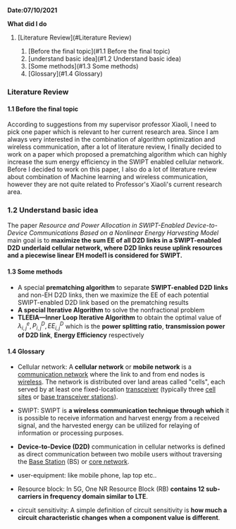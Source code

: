 **Date:07/10/2021**

**What did I do**

1. [Literature Review](#Literature Review)

   1. [Before the final topic](#1.1 Before the final topic)
   2. [understand basic idea](#1.2 Understand basic idea)
   3. [Some methods](#1.3 Some methods)
   4. [Glossary](#1.4 Glossary)

   



### Literature Review

#### 1.1 Before the final topic

According to suggestions from my supervisor professor Xiaoli, I need to pick one paper which is relevant to her current research area. Since I am always very interested in the combination of algorithm optimization and wireless communication, after a lot of literature review, I finally decided to work on a paper which proposed a prematching algorithm which can highly increase the sum energy efficiency in the SWIPT enabled cellular network. Before I decided to work on this paper, I also do a lot of literature review about combination of Machine learning and wireless communication, however they are not quite related to Professor's Xiaoli's current research area.



### 1.2 Understand basic idea

The paper *Resource and Power Allocation in SWIPT-Enabled Device-to-Device Communications Based on a Nonlinear Energy Harvesting Model* main goal is to **maximize the sum EE of all D2D links in a SWIPT-enabled D2D underlaid cellular network, where D2D links reuse uplink resources and a piecewise linear EH model1 is considered for SWIPT.**



#### 1.3 Some methods

- A special **prematching algorithm** to separate **SWIPT-enabled D2D links** and non-EH D2D links, then we maximize the EE of each potential SWIPT-enabled D2D link based on the prematching results
- **A special Iterative Algorithm** to solve the nonfractional problem
- **TLEEIA—Inner Loop Iterative Algorithm** to obtain the optimal value of $\lambda_{i,j}^{e},P_{i,j}^{D},EE_{i,j}^{D}$ which is the **power splitting ratio**, **transmission power of D2D link**, **Energy Efficiency** respectively



#### 1.4 Glossary

- Cellular network:  A **cellular network** or **mobile network** is a [communication network](https://en.wikipedia.org/wiki/Communication_network) where the link to and from end nodes is [wireless](https://en.wikipedia.org/wiki/Wireless). The network is distributed over land areas called "cells", each served by at least one fixed-location [transceiver](https://en.wikipedia.org/wiki/Transceiver) (typically three [cell sites](https://en.wikipedia.org/wiki/Cell_site) or [base transceiver stations](https://en.wikipedia.org/wiki/Base_transceiver_station)).

- SWIPT:  SWIPT is **a wireless communication technique through which** it is possible to receive information and harvest energy from a received signal, and the harvested energy can be utilized for relaying of information or processing purposes.

- **Device-to-Device (D2D)** communication in cellular networks is defined as direct communication between two mobile users without traversing the [Base Station](https://en.wikipedia.org/wiki/Base_station) (BS) or [core network](https://en.wikipedia.org/wiki/Core_network).

- user-equipment: like mobile phone, lap top etc..

- Resource block: In 5G, One NR Resource Block (RB) **contains 12 sub-carriers in frequency domain similar to LTE**. 

- circuit sensitivity: A simple definition of circuit sensitivity is **how much a circuit characteristic changes when a component value is different**.